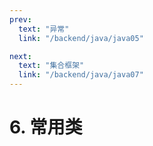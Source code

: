 ```yaml
---
prev:
  text: "异常"
  link: "/backend/java/java05"

next:
  text: "集合框架"
  link: "/backend/java/java07"
---
```


# 6. 常用类